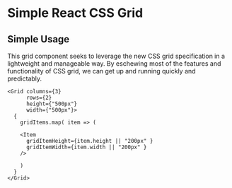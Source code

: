 # Simple React CSS Grid

## Simple Usage

This grid component seeks to leverage the new CSS grid specification in a lightweight and manageable way.  By eschewing most of the features and functionality of CSS grid, we can get up and running quickly and predictably.

```
<Grid columns={3}
      rows={2}
      height={"500px"}
      width={"500px"}>
  {
    gridItems.map( item => (

    <Item
      gridItemHeight={item.height || "200px" }
      gridItemWidth={item.width || "200px" }
    />

    )
  }
</Grid>
```
